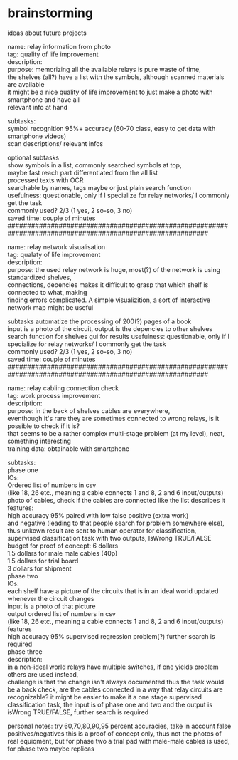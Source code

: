 # brainstorming  
ideas about future projects  

name: relay information from photo  
tag: quality of life improvement  
description:  
  purpose: memorizing all the available relays is pure waste of time,  
  the shelves (all?) have a list with the symbols, although scanned materials are available  
  it might be a nice quality of life improvement to just make a photo with smartphone and have all  
  relevant info at hand  
    
  subtasks:  
    symbol recognition 95%+ accuracy (60-70 class, easy to get data with smartphone videos)  
    scan descriptions/ relevant infos  
    
  optional subtasks  
    show symbols in a list, commonly searched symbols at top,  
  maybe fast reach part differentiated from the all list  
    processed texts with OCR  
    searchable by names, tags maybe or just plain search function  
usefulness: questionable, only if I specialize for relay networks/ I commonly get the task  
  commonly used? 2/3 (1 yes, 2 so-so, 3 no)  
  saved time: couple of minutes  
###########################################################################################################

name: relay network visualisation  
tag: qualaty of life improvement  
description:  
  purpose: the used relay network is huge, most(?) of the network is using standardized shelves,  
  connections, depencies makes it difficult to grasp that which shelf is connected to what, making  
  finding errors complicated. A simple visualizition, a sort of interactive network map might be useful  
  
  subtasks
    automatize the processing of 200(?) pages of a book  
  input is a photo of the circuit, output is the depencies to other shelves 
    search function for shelves
    gui for results
usefulness: questionable, only if I specialize for relay networks/ I commonly get the task  
  commonly used? 2/3 (1 yes, 2 so-so, 3 no)  
  saved time: couple of minutes  
###########################################################################################################

name: relay cabling connection check  
tag: work process improvement  
description:  
  purpose: in the back of shelves cables are everywhere,  
  eventhough it's rare they are sometimes connected to wrong relays, is it possible to check if it is?  
  that seems to be a rather complex multi-stage problem (at my level), neat, something interesting  
training data: obtainable with smartphone
  
  subtasks:  
  phase one  
    IOs:  
      Ordered list of numbers in csv  
      (like 18, 26 etc., meaning a cable connects 1 and 8, 2 and 6 input/outputs)  
      photo of cables, check if the cables are connected like the list describes it  
    features:  
      high accuracy 95% paired with low false positive (extra work)  
      and negative (leading to that people search for problem somewhere else),   
      thus unkown result are sent to human operator for classification,  
      supervised classification task with two outputs, IsWrong TRUE/FALSE  
    budget for proof of concept: 6 dollars  
      1.5 dollars for male male cables (40p)  
      1.5 dollars for trial board  
      3 dollars for shipment  
  phase two  
    IOs:  
      each shelf have a picture of the circuits that is in an ideal world updated  
      whenever the circuit changes  
      input is a photo of that picture  
      output ordered list of numbers in csv  
      (like 18, 26 etc., meaning a cable connects 1 and 8, 2 and 6 input/outputs)    
    features  
      high accuracy 95% supervised regression problem(?) further search is required  
  phase three  
    description:  
      in a non-ideal world relays have multiple switches, if one yields problem others are used instead,  
      challenge is that the change isn't always documented thus the task would be a back check,
      are the cables connected in a way that relay circuits are recognizable? 
      it might be easier to make it a one stage supervised classification task, the input is of phase one and two and the
      output is isWrong TRUE/FALSE, further search is required
     
personal notes:
try 60,70,80,90,95 percent accuracies, take in account false positives/negatives
this is a proof of concept only, thus not the photos of real equiqment, but
for phase two a trial pad with male-male cables is used, for phase two maybe replicas
      
